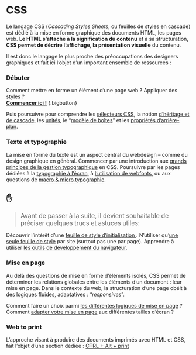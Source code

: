 # CSS

Le langage CSS (_Cascading Styles Sheets_, ou feuilles de styles en cascade) est dédié à la mise en forme graphique des documents HTML, les pages web. **Le HTML s’attache à la signification du contenu** et à sa structuration, **CSS permet de décrire l’affichage, la présentation visuelle** du contenu.

Il est donc le langage le plus proche des préoccupations des designers graphiques et fait ici l’objet d’un important ensemble de ressources :

### Débuter

Comment mettre en forme un élément d’une page web ? Appliquer des styles ?  
[**Commencer ici !**](syntax) {.bigbutton}

Puis poursuivre pour comprendre les [sélecteurs CSS](selectors), la notion [d’héritage et de cascade](inheritance), les [unités](units), le “[modèle de boîtes](box)” et les [propriétés d’arrière-plan](background).

### Texte et typographie

La mise en forme du texte est un aspect central du webdesign – comme du design graphique en général. Commencer par une introduction aux [grands principes de la gestion typographique](text) en CSS. Poursuivre par les pages dédiées à la [typographie à l’écran](../typo/), à [l’utilisation de webfonts](../typo/macromicro/), ou aux questions de [macro & micro typographie](../typo/macromicro/).

## ✋
> <big> Avant de passer à la suite, il devient souhaitable de préciser quelques trucs et astuces utiles:</big>

Découvrir l’intérêt d’une [feuille de style d’initialisation ](reset). N’utiliser qu’[une seule feuille de style](#) par site (surtout pas une par page). Apprendre à utiliser [les outils de développement du navigateur](https://developer.mozilla.org/fr/docs/Learn/Common_questions/What_are_browser_developer_tools).

### Mise en page

Au delà des questions de mise en forme d’éléments isolés, CSS permet de déterminer les relations globales entre les éléments d’un document : leur mise en page. Dans le contexte du web, la structuration d’une page obéit à des logiques fluides, adaptatives : “*responsives*”.

Comment faire un choix parmi [les différentes logiques de mise en page](layout) ?    
Comment [adapter votre mise en page](../rwd) aux différentes tailles d’écran ?

### Web to print

L’approche visant à produire des documents imprimés avec HTML et CSS, fait l’objet d’une section dédiée : [CTRL + Alt + print](../ctrl-alt-print/)

